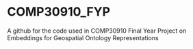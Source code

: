 # COMP30910_FYP
A github for the code used in COMP30910 Final Year Project on Embeddings for Geospatial Ontology Representations
